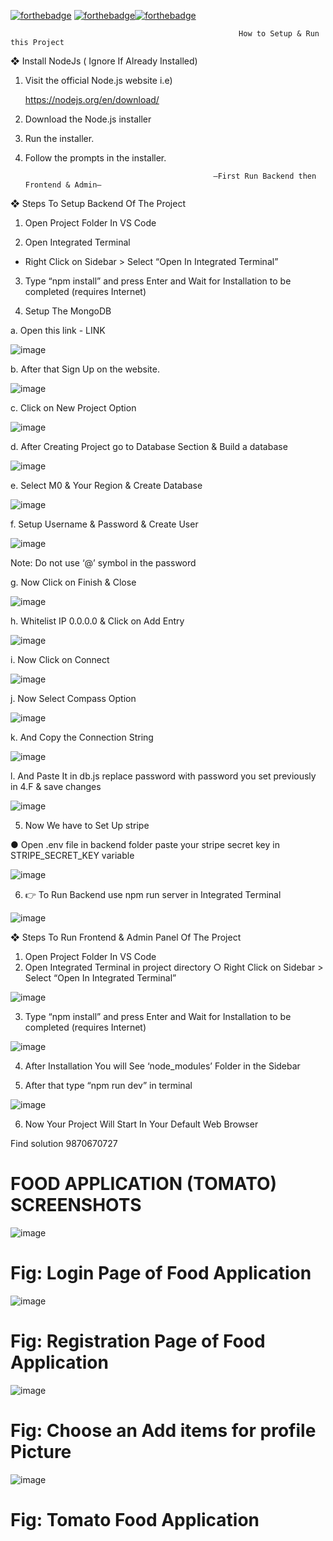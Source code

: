 [![forthebadge](https://forthebadge.com/images/badges/built-by-developers.svg)](https://forthebadge.com)  [![forthebadge](https://forthebadge.com/images/badges/made-with-javascript.svg)](https://forthebadge.com)[![forthebadge](https://forthebadge.com/images/badges/uses-js.svg)](https://forthebadge.com)


                                                       How to Setup & Run this Project

                                

❖	Install NodeJs ( Ignore If Already Installed)

1.	Visit the official Node.js website i.e)

	https://nodejs.org/en/download/

2.	Download the Node.js installer

3.	Run the installer.

4.	Follow the prompts in the installer.


                                                  —First Run Backend then Frontend & Admin—


❖	Steps To Setup Backend Of The Project

1.	Open Project Folder In VS Code

2.	Open Integrated Terminal
   
- Right Click on Sidebar > Select “Open In Integrated Terminal”

3.	Type “npm install” and press Enter and Wait for Installation to be completed (requires Internet)

4.	Setup The MongoDB

a.	Open this link - LINK
 
 
![image](https://github.com/user-attachments/assets/7e4b14b3-9305-4383-b90e-112f6edd4815)



b.	After that Sign Up on the website.

![image](https://github.com/user-attachments/assets/5a2b23e3-eaa1-4690-acd5-eb1cf821367c)




c.	Click on New Project Option

![image](https://github.com/user-attachments/assets/8010713e-5b53-4e7e-94c1-ca902451ba8a)





d.	After Creating Project go to Database Section & Build a database

![image](https://github.com/user-attachments/assets/3c168c9e-55d8-4925-ad91-9f9eac0d31d0)



e.	Select M0 & Your Region & Create Database
 
![image](https://github.com/user-attachments/assets/d2fd8523-9bce-482f-b3f6-9925478d688d)



f.	Setup Username & Password & Create User

![image](https://github.com/user-attachments/assets/d545b087-b7be-4762-a010-19ba86c695af)


Note: Do not use ‘@’ symbol in the password

g.	Now Click on Finish & Close

![image](https://github.com/user-attachments/assets/88440538-a7fc-4667-97f5-8ddf9c4a0a8f)

 


h.	Whitelist IP 0.0.0.0 & Click on Add Entry

![image](https://github.com/user-attachments/assets/54f45b2b-8319-406e-9026-0c876cb313dd)



i.	Now Click on Connect

![image](https://github.com/user-attachments/assets/c6589f2d-5c50-46f1-9040-3237246a0be1)


j.	Now Select Compass Option

![image](https://github.com/user-attachments/assets/c56878ac-103e-4ac8-8603-63a3a27f1698)


k.	And Copy the Connection String

![image](https://github.com/user-attachments/assets/4603ba19-bafe-4e0e-8da5-8cbc45ae7569)

 
l.	And Paste It in db.js replace password with password you set previously in 4.F & save changes

![image](https://github.com/user-attachments/assets/b57a531b-97bd-40ec-bb81-6694794f5c0f)




5.	Now We have to Set Up stripe

●	Open .env file in backend folder paste your stripe secret key in STRIPE_SECRET_KEY variable

![image](https://github.com/user-attachments/assets/061dbf13-deca-4c85-8731-e8da94121fbc)


6.	👉 To Run Backend use npm run server in Integrated Terminal


![image](https://github.com/user-attachments/assets/dfe67993-3f54-4f9d-863c-56916ecaf491)


 
❖	Steps To Run Frontend & Admin Panel Of The Project

1.	Open	Project Folder In VS Code
2.	Open Integrated Terminal in project directory
○	Right Click on Sidebar > Select “Open In Integrated Terminal”


![image](https://github.com/user-attachments/assets/66da4a38-24e8-4da0-8786-401f0bdaf97b)

 
3.	Type “npm install” and press Enter and Wait for Installation to be completed (requires Internet)


![image](https://github.com/user-attachments/assets/94911133-dc9c-439c-b849-cb93f7c4e698)






4.	After Installation You will See ‘node_modules’ Folder in the Sidebar

5.	After that type “npm run dev” in terminal


![image](https://github.com/user-attachments/assets/5f3d2f76-4644-4a63-90ad-f815b2c6903e)

 
 
6.	Now Your Project Will Start In Your Default Web Browser


Find solution 9870670727



 


# FOOD APPLICATION (TOMATO) SCREENSHOTS


![image](https://github.com/user-attachments/assets/e7c379df-5e33-42fe-b1d0-db70b453f40f)



# Fig: Login Page of Food Application
 
![image](https://github.com/user-attachments/assets/fb0a2ef9-cff8-494f-9930-7af2de64f1ec)

 
# Fig: Registration Page of Food Application
 

 ![image](https://github.com/user-attachments/assets/91bd0b74-44b5-41b1-a92f-661d11a01160)


# Fig: Choose an Add items for profile Picture
 
![image](https://github.com/user-attachments/assets/20f97875-ce08-4e41-9f5f-06280e17c880)

 
# Fig: Tomato Food Application

